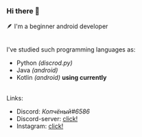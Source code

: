 ### Hi there 👋

🪶 I'm a beginner android developer

<br/>
I've studied such programming languages as:
<ul>
  <li>Python <i>(discrod.py)</i></li>
  <li>Java <i>(android)</i></li>
  <li>Kotlin <i>(android)</i> <strong>using currently</strong></li>
</ul>
<br/>
Links:
<ul>
  <li>Discord: <i>Копчёный#6586</i></li>
  <li>Discord-server: <a href="https://discord.gg/DUMjMjq">click!</a></li>
  <li>Instagram: <a href="https://www.instagram.com/goga_pukpuk/">click!</a></li>
</ul>
